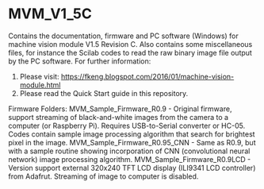 # MVM_V1_5C
Contains the documentation, firmware and PC software (Windows) for machine vision module V1.5 Revision C. 
Also contains some miscellaneous files, for instance the Scilab codes to read the raw binary image file output by the PC software. 
For further information:
1. Please visit: https://fkeng.blogspot.com/2016/01/machine-vision-module.html
2. Please read the Quick Start guide in this repository.

Firmware Folders:
MVM_Sample_Firmware_R0.9 - Original firmware, support streaming of black-and-white images from the camera to a computer (or Raspberry Pi). Requires USB-to-Serial converter or HC-05. Codes contain
sample image processing algorithm that search for brightest pixel in the image.
MVM_Sample_Firmware_R0.95_CNN - Same as R0.9, but with a sample routine showing incorporation of CNN (convolutional neural network) image processing algorithm. 
MVM_Sample_Firmware_R0.9LCD - Version support external 320x240 TFT LCD display (ILI9341 LCD controller) from Adafrut.  Streaming of image to computer is disabled.

